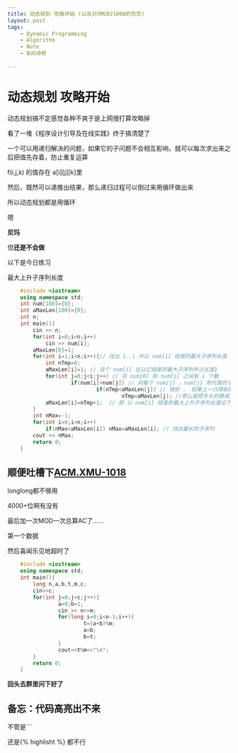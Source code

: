 ```yaml
---
title: 动态规划 攻略开始 (以及对XMUOJ1008的怨念)
layout: post
tags: 
    - Dynamic Programming
    - Algorithm
    - Note
    - BUG待修
    
---
```

动态规划 攻略开始
=================

动态规划搞不定感觉各种不爽于是上网搜打算攻略掉

看了一堆《程序设计引导及在线实践》终于搞清楚了

一个可以用递归解决的问题，如果它的子问题不会相互影响，就可以每次求出来之后把值先存着，防止重复运算

f(i,j,k) 的值存在 a\[i\]\[j\]\[k\]里

然后，既然可以递推出结果，那么递归过程可以倒过来用循环做出来

所以动态规划都是用循环

嗯

**尼玛**

但**还是不会做**

以下是今日练习

最大上升子序列长度

```C++
    #include <iostream>
    using namespace std;
    int num[100]={0};
    int aMaxLen[100]={0};
    int n;
    int main(){
        cin >> n;
        for(int i=0;i<n;i++)
            cin >> num[i];
        aMaxLen[0]=1;
        for(int i=1;i<n;i++){// 找出 1..i 中以 num[i] 结尾的最大子序列长度  因为每个最大子序列必是以某个 num[i] 结尾的，所以只要最后找出 aMaxLen 中最大的即可 
            int nTmp=0; 
            aMaxLen[i]=1; // 这个 num[i] 在以它结尾的最大子序列中占长度1 
            for(int j=0;j<i;j++) // 在 num[0] 到 num[i] 之间有 i 个数 
                    if(num[i]>num[j]) // 对每个 num[j] ，num[j] 所代表的子序列一定是升的 ， 而当  num[j] < num[i] 时， num[i] 接在 num[j]子序列后， 这个子序列还是升的 
                            if(nTmp<aMaxLen[j]) // 很好 ， 如果上一行得到的上升子序列 比现在手头的还要长
                                    nTmp=aMaxLen[j]; //那么就把手头的换成当前上升子序列    这部分很容易理解
            aMaxLen[i]=nTmp+1;  // 把 以 num[i] 结尾的最大上升子序列长度记下来  以备使用 
        }
        int nMax=-1;
        for(int i=0;i<n;i++)
            if(nMax<aMaxLen[i]) nMax=aMaxLen[i]; // 找出最长的子序列
        cout << nMax;
        return 0;
    }
```



顺便吐槽下[ACM.XMU-1018](http://acm.xmu.edu.cn/problem.php?id=1018)
-------

longlong都不够用

4000+位啊有没有

最后加一次MOD一次总算AC了……

第一个数据

然后喜闻乐见地超时了
```C++
    #include <iostream>
    using namespace std;
    int main(){
        long n,a,b,t,m,c;
        cin>>c;
        for(int j=0;j<c;j++){
                a=0;b=1;
                cin >> n>>m;
                for(long i=0;i<n-1;i++){
                        t=(a+b)%m;
                        a=b;
                        b=t;
                }
                cout<<t%m<<"\n";
        }
        return 0;
    }
```

**回头去群里问下好了**

备忘：代码高亮出不来
----------
不管是\`\`\`

还是\{\% highlisht \%\} 都不行

